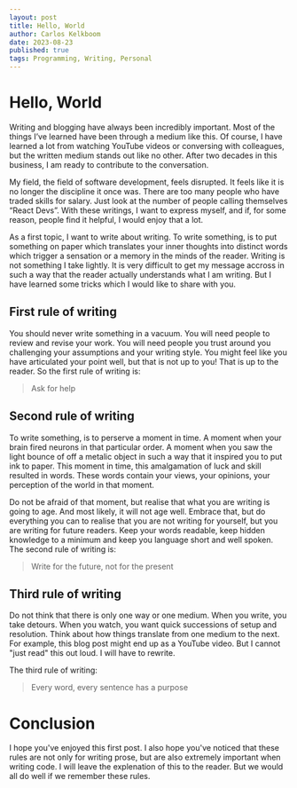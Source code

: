 ```yaml
---
layout: post
title: Hello, World
author: Carlos Kelkboom
date: 2023-08-23
published: true
tags: Programming, Writing, Personal
---
```


# Hello, World
Writing and blogging have always been incredibly important. Most of the things I’ve learned have been through a medium like this. Of course, I have learned a lot from watching YouTube videos or conversing with colleagues, but the written medium stands out like no other. After two decades in this business, I am ready to contribute to the conversation.

My field, the field of software development, feels disrupted. It feels like it is no longer the discipline it once was. There are too many people who have traded skills for salary. Just look at the number of people calling themselves “React Devs”. With these writings, I want to express myself, and if, for some reason, people find it helpful, I would enjoy that a lot.

As a first topic, I want to write about writing. To write something, is to put something on paper which translates your inner thoughts into distinct words which trigger a sensation or a memory in the minds of the reader. Writing is not something I take lightly. It is very difficult to get my message accross in such a way that the reader actually understands what I am writing. But I have learned some tricks which I would like to share with you.


## First rule of writing
You should never write something in a vacuum. You will need people to review and revise your work. You will need people you trust around you challenging your assumptions and your writing style. You might feel like you have articulated your point well, but that is not up to you! That is up to the reader. So the first rule of writing is:

> Ask for help


## Second rule of writing
To write something, is to perserve a moment in time. A moment when your brain fired neurons in that particular order. A moment when
you saw the light bounce of off a metalic object in such a way that it inspired you to put ink to paper. This moment in time, this 
amalgamation of luck and skill resulted in words. These words contain your views, your opinions, your perception of the world in that
moment. 

Do not be afraid of that moment, but realise that what you are writing is going to age. And most likely, it will not age well. Embrace
that, but do everything you can to realise that you are not writing for yourself, but you are writing for future readers. Keep your 
words readable, keep hidden knowledge to a minimum and keep you language short and well spoken. The second rule of writing is:

> Write for the future, not for the present

## Third rule of writing
Do not think that there is only one way or one medium. When you write, you take detours. When you watch, you want quick successions of
setup and resolution. Think about how things translate from one medium to the next. For example, this blog post might end up as a 
YouTube video. But I cannot "just read" this out loud. I will have to rewrite. 

The third rule of writing:

> Every word, every sentence has a purpose

# Conclusion
I hope you've enjoyed this first post. I also hope you've noticed that these rules are not only for writing prose, but are also 
extremely important when writing code. I will leave the explenation of this to the reader. But we would all do well if we remember
these rules.